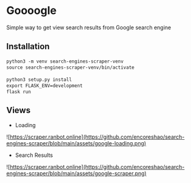 # Goooogle

Simple way to get view search results from Google search engine

## Installation

```
python3 -m venv search-engines-scraper-venv
source search-engines-scraper-venv/bin/activate

python3 setup.py install
export FLASK_ENV=development
flask run
```

## Views

- Loading

![https://scraper.ranbot.online](https://github.com/encoreshao/search-engines-scraper/blob/main/assets/google-loading.png)

- Search Results

![https://scraper.ranbot.online](https://github.com/encoreshao/search-engines-scraper/blob/main/assets/google-scraper.png)

